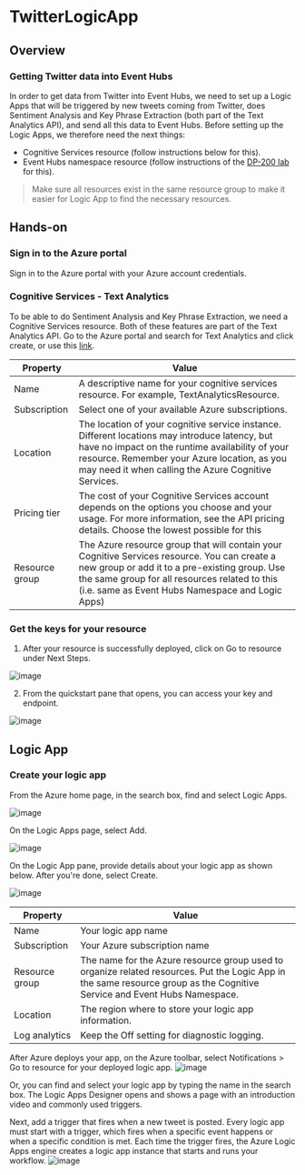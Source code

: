 # TwitterLogicApp

## Overview
### Getting Twitter data into Event Hubs
In order to get data from Twitter into Event Hubs, we need to set up a Logic Apps that will be triggered by new tweets coming from Twitter, does Sentiment Analysis and Key Phrase Extraction (both part of the Text Analytics API), and send all this data to Event Hubs. Before setting up the Logic Apps, we therefore need the next things:
-	Cognitive Services resource (follow instructions below for this).
-	Event Hubs namespace resource (follow instructions of the [DP-200 lab](https://github.com/MicrosoftLearning/DP-200-Implementing-an-Azure-Data-Solution/blob/master/instructions/dp-200-06_instructions.md) for this).

> Make sure all resources exist in the same resource group to make it easier for Logic App to find the necessary resources. 

## Hands-on
### Sign in to the Azure portal
Sign in to the Azure portal with your Azure account credentials.

### Cognitive Services - Text Analytics
To be able to do Sentiment Analysis and Key Phrase Extraction, we need a Cognitive Services resource. Both of these features are part of the Text Analytics API. Go to the Azure portal and search for Text Analytics and click create, or use this [link](https://ms.portal.azure.com/#create/Microsoft.CognitiveServicesTextAnalytics). 

**Property** | **Value**
---|---
Name | A descriptive name for your cognitive services resource. For example, TextAnalyticsResource.
Subscription | Select one of your available Azure subscriptions.
Location | The location of your cognitive service instance. Different locations may introduce latency, but have no impact on the runtime availability of your resource. Remember your Azure location, as you may need it when calling the Azure Cognitive Services.
Pricing tier | The cost of your Cognitive Services account depends on the options you choose and your usage. For more information, see the API pricing details. Choose the lowest possible for this 
Resource group | The Azure resource group that will contain your Cognitive Services resource. You can create a new group or add it to a pre-existing group. Use the same group for all resources related to this (i.e. same as Event Hubs Namespace and Logic Apps)

### Get the keys for your resource
1.	After your resource is successfully deployed, click on Go to resource under Next Steps.

![image](https://user-images.githubusercontent.com/48012580/68970604-f22b8680-07e7-11ea-8a9c-1a2d4400de9f.png)

2.	From the quickstart pane that opens, you can access your key and endpoint.

![image](https://user-images.githubusercontent.com/48012580/68970640-08d1dd80-07e8-11ea-910c-61262b1c7574.png)

## Logic App
### Create your logic app
From the Azure home page, in the search box, find and select Logic Apps.

![image](https://user-images.githubusercontent.com/48012580/68970716-37e84f00-07e8-11ea-95a7-2ab1708a43fe.png)

On the Logic Apps page, select Add.

![image](https://user-images.githubusercontent.com/48012580/68970741-46366b00-07e8-11ea-9990-dccf114750bf.png)

On the Logic App pane, provide details about your logic app as shown below. After you're done, select Create.

![image](https://user-images.githubusercontent.com/48012580/68970766-551d1d80-07e8-11ea-8662-291fc3df2de6.png)

**Property** | **Value** 
---|---
Name | Your logic app name
Subscription | Your Azure subscription name
Resource group | The name for the Azure resource group used to organize related resources. Put the Logic App in the same resource group as the Cognitive Service and Event Hubs Namespace. 
Location | The region where to store your logic app information. 
Log analytics | Keep the Off setting for diagnostic logging.

After Azure deploys your app, on the Azure toolbar, select Notifications > Go to resource for your deployed logic app.
![image](https://user-images.githubusercontent.com/48012580/68971561-0ec8be00-07ea-11ea-98f5-068fda5ce422.png)

Or, you can find and select your logic app by typing the name in the search box.
The Logic Apps Designer opens and shows a page with an introduction video and commonly used triggers. 

Next, add a trigger that fires when a new tweet is posted. Every logic app must start with a trigger, which fires when a specific event happens or when a specific condition is met. Each time the trigger fires, the Azure Logic Apps engine creates a logic app instance that starts and runs your workflow. 
![image](https://user-images.githubusercontent.com/48012580/68971586-2142f780-07ea-11ea-8ea6-c902d75f9b94.png)




